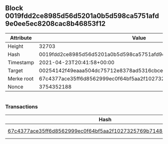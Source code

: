 ## Block 0019fdd2ce8985d56d5201a0b5d598ca5751afd9e0ee5ec8208cac8b46853f12

Attribute | Value
--- | ---
Height | 32703
Hash | 0019fdd2ce8985d56d5201a0b5d598ca5751afd9e0ee5ec8208cac8b46853f12
Timestamp | 2021-04-23T20:41:58+00:00
Target | 00254142f49eaaa504dc75712e8378ad5316cbcead634704b3734b6271167cc4
Merke root | 67c4377ace35ff6d8562999ec0f64bf5aa2f1027325769b71488455df12c7432
Nonce | 3754352188

```

```

### Transactions

Hash | Amount
--- | ---
[67c4377ace35ff6d8562999ec0f64bf5aa2f1027325769b71488455df12c7432](67c4377ace35ff6d8562999ec0f64bf5aa2f1027325769b71488455df12c7432.md) | 10.00000000 SKEPTI 
